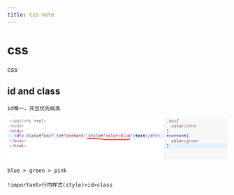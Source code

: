 ```yaml
---
title: Css-note
---
```


# css
css
## id and class

	id唯一，并且优先级高

![优先级](1.png)
	
	blue > green > pink

	!important>行内样式(style)>id>class